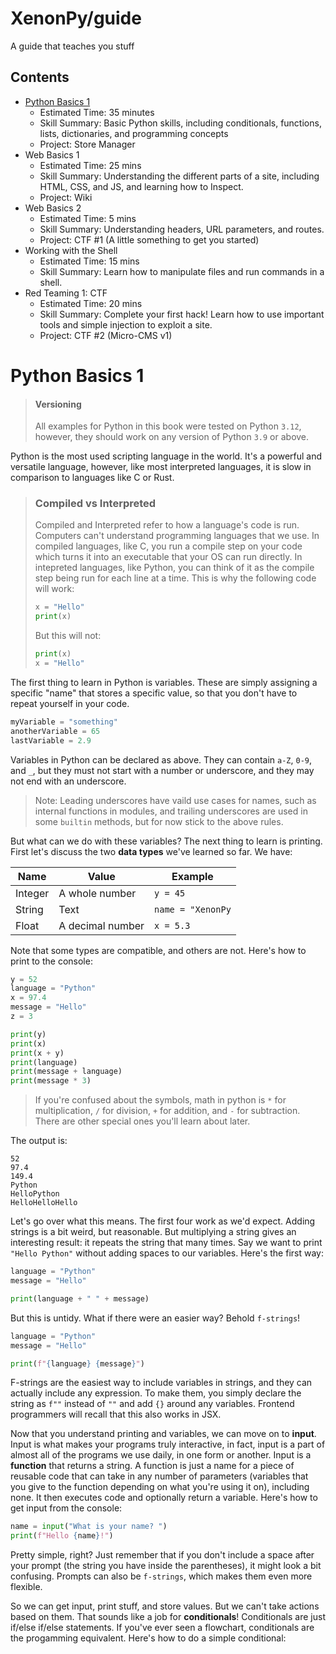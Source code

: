 # XenonPy/guide
A guide that teaches you stuff
## Contents
* [Python Basics 1](#Python-Basics-1)
  * Estimated Time: 35 minutes
  * Skill Summary: Basic Python skills, including conditionals, functions, lists, dictionaries, and programming concepts
  * Project: Store Manager
* Web Basics 1
  * Estimated Time: 25 mins
  * Skill Summary: Understanding the different parts of a site, including HTML, CSS, and JS, and learning how to Inspect.
  * Project: Wiki
* Web Basics 2 
  * Estimated Time: 5 mins
  * Skill Summary: Understanding headers, URL parameters, and routes.
  * Project: CTF #1 (A little something to get you started)
* Working with the Shell
  * Estimated Time: 15 mins
  * Skill Summary: Learn how to manipulate files and run commands in a shell.
* Red Teaming 1: CTF
  * Estimated Time: 20 mins
  * Skill Summary: Complete your first hack! Learn how to use important tools and simple injection to exploit a site.
  * Project: CTF #2 (Micro-CMS v1)

# Python Basics 1
> #### Versioning
> All examples for Python in this book were tested on Python `3.12`, however, they should work on any version of Python `3.9` or above.

Python is the most used scripting language in the world. It's a powerful and versatile language, however, like most interpreted languages, it is slow in comparison to languages like C or Rust. 
> ### Compiled vs Interpreted
> Compiled and Interpreted refer to how a language's code is run.
> Computers can't understand programming languages that we use.
> In compiled languages, like C, you run a compile step on your code which turns it into an executable that your OS can run directly.
> In intepreted languages, like Python, you can think of it as the compile step being run for each line at a time. This is why the following code will work:
> ```python
> x = "Hello"
> print(x)
> ```
> But this will not:
> ```python
> print(x)
> x = "Hello"
> ```
The first thing to learn in Python is variables. These are simply assigning a specific "name" that stores a specific value, so that you don't have to repeat yourself in your code.
```python
myVariable = "something"
anotherVariable = 65
lastVariable = 2.9
```
Variables in Python can be declared as above. They can contain `a-Z`, `0-9`, and `_`, but they must not start with a number or underscore, and they may not end with an underscore.
> Note: Leading underscores have vaild use cases for names, such as internal functions in modules, and trailing underscores are used in some `builtin` methods, but for now stick to the above rules.

But what can we do with these variables? The next thing to learn is printing. First let's discuss the two **data types** we've learned so far. We have:

| Name  | Value | Example |
| ------------- | ------------- | ----- |
| Integer  | A whole number  | `y = 45`|
| String  | Text  | `name = "XenonPy`   |
| Float | A decimal number | `x = 5.3`|

Note that some types are compatible, and others are not. Here's how to print to the console:

```python
y = 52
language = "Python"
x = 97.4
message = "Hello"
z = 3

print(y)
print(x)
print(x + y)
print(language)
print(message + language)
print(message * 3)
```
> If you're confused about the symbols, math in python is `*` for multiplication, `/` for division, `+` for addition, and `-` for subtraction. There are other special ones you'll learn about later.

The output is:
```
52
97.4
149.4
Python
HelloPython
HelloHelloHello
```
Let's go over what this means. The first four work as we'd expect. Adding strings is a bit weird, but reasonable. But multiplying a string gives an interesting result: it repeats the string that many times. Say we want to print `"Hello Python"` without adding spaces to our variables. Here's the first way:
```python
language = "Python"
message = "Hello"

print(language + " " + message)
```
But this is untidy. What if there were an easier way? Behold `f-strings`!
```python
language = "Python"
message = "Hello"

print(f"{language} {message}")
```
F-strings are the easiest way to include variables in strings, and they can actually include any expression. To make them, you simply declare the string as `f""` instead of `""` and add `{}` around any variables. Frontend programmers will recall that this also works in JSX. 

Now that you understand printing and variables, we can move on to **input**. Input is what makes your programs truly interactive, in fact, input is a part of almost all of the programs we use daily, in one form or another. Input is a **function** that returns a string. A function is just a name for a piece of reusable code that can take in any number of parameters (variables that you give to the function depending on what you're using it on), including none. It then executes code and optionally return a variable. Here's how to get input from the console:
```python
name = input("What is your name? ")
print(f"Hello {name}!")
```
Pretty simple, right? Just remember that if you don't include a space after your prompt (the string you have inside the parentheses), it might look a bit confusing. Prompts can also be `f-strings`, which makes them even more flexible.

So we can get input, print stuff, and store values. But we can't take actions based on them. That sounds like a job for **conditionals**! Conditionals are just if/else if/else statements. If you've ever seen a flowchart, conditionals are the progamming equivalent. Here's how to do a simple conditional:
